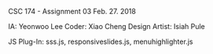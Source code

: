 CSC 174 - Assignment 03
Feb. 27. 2018

IA: Yeonwoo Lee
Coder: Xiao Cheng
Design Artist: Isiah Pule

JS Plug-In: sss.js, responsiveslides.js, menuhighlighter.js
